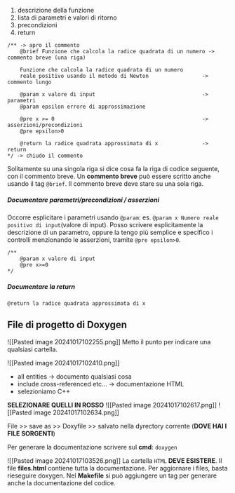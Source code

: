 1) descrizione della funzione
2) lista di parametri e valori di ritorno
3) precondizioni
4) return
```
/** -> apro il commento
	@brief Funzione che calcola la radice quadrata di un numero -> commento breve (una riga)

	Funzione che calcola la radice quadrata di un numero 
	reale positivo usando il metodo di Newton                 -> commento lungo

	@param x valore di input                                  -> parametri
	@param epsilon errore di approssimazione

	@pre x >= 0                                               -> asserzioni/precondizioni
	@pre epsilon>0

	@return la radice quadrata approssimata di x              -> return
*/ -> chiudo il commento
```
Solitamente su una singola riga si dice cosa fa la riga di codice seguente, con il commento breve.
Un **commento breve** può essere scritto anche usando il tag `@brief`.
Il commento breve deve stare su una sola riga.
##### Documentare parametri/precondizioni / asserzioni
Occorre esplicitare i parametri usando `@param`: es. `@param x Numero reale positivo di input`(valore  di input).
Posso scrivere esplicitamente la descrizione di un parametro, oppure la tengo più semplice e specifico i controlli menzionando le asserzioni, tramite `@pre epsilon>0`. 
```
/**
	@param x valore di input 
	@pre x>=0
*/
```
##### Documentare la return 
`@return la radice quadrata approssimata di x`

## File di progetto di Doxygen  
![[Pasted image 20241017102255.png]]
Metto il punto per indicare una qualsiasi cartella.

![[Pasted image 20241017102410.png]]
- all entities -> documento qualsiasi cosa
- include cross-referenced etc... -> documentazione HTML
- selezioniamo C++

**SELEZIONARE QUELLI IN ROSSO**
![[Pasted image 20241017102617.png]]
![[Pasted image 20241017102634.png]]

File >> save as >> Doxyfile >> salvato nella dyrectory corrente (**DOVE HAI I FILE SORGENTI**)

Per generare la documentazione scrivere sul **cmd**: `doxygen`

![[Pasted image 20241017103526.png]] 
La cartella `HTML` **DEVE ESISTERE**. Il file **files.html** contiene tutta la documentazione.
Per aggiornare i files, basta rieseguire doxygen.
Nel **Makefile** si può aggiungere un tag per generare anche la documentazione del codice.

